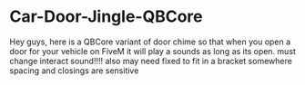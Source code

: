 # Car-Door-Jingle-QBCore
Hey guys, here is a QBCore variant of door chime so that when you open a door for your vehicle on FiveM it will play a sounds as long as its open. 
must change interact sound!!!! also may need fixed to fit in a bracket somewhere spacing and closings are sensitive
